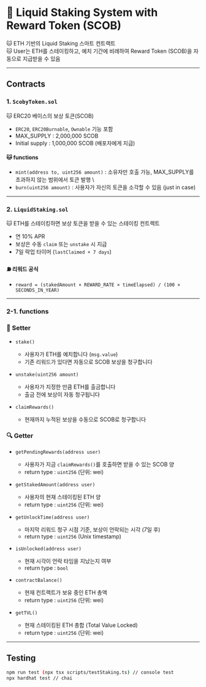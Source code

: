# 💫 Liquid Staking System with Reward Token (SCOB)

🐱 ETH 기반의 Liquid Staking 스마트 컨트랙트 \
🐱 User는 ETH를 스테이킹하고, 예치 기간에 비례하여 Reward Token (SCOB)을 자동으로 지급받을 수 있음


---


## Contracts

### 1. `ScobyToken.sol`

🐱 ERC20 베이스의 보상 토큰(SCOB)

- `ERC20`, `ERC20Burnable`, `Ownable` 기능 포함
- MAX_SUPPLY : 2,000,000 SCOB
- Initial supply : 1,000,000 SCOB (배포자에게 지급)

#### 🐱 functions

- `mint(address to, uint256 amount)`  :  소유자만 호출 가능, MAX_SUPPLY를 초과하지 않는 범위에서 토큰 발행 \
- `burn(uint256 amount)`  :  사용자가 자신의 토큰을 소각할 수 있음 (just in case)


---


### 2. `LiquidStaking.sol`

🐱 ETH를 스테이킹하면 보상 토큰을 받을 수 있는 스테이킹 컨트랙트

- 연 10% APR
- 보상은 수동 `claim` 또는 `unstake` 시 지급
- 7일 락업 타이머 (`lastClaimed + 7 days`)

#### ⛽ 리워드 공식
- `reward = (stakedAmount × REWARD_RATE × timeElapsed) / (100 × SECONDS_IN_YEAR)`


---


### 2-1. functions

### 🔧 Setter

- `stake()`
  - 사용자가 ETH를 예치합니다 (`msg.value`)
  - 기존 리워드가 있다면 자동으로 SCOB 보상을 청구합니다

- `unstake(uint256 amount)`
  - 사용자가 지정한 만큼 ETH를 출금합니다
  - 출금 전에 보상이 자동 청구됩니다
 
- `claimRewards()`
  - 현재까지 누적된 보상을 수동으로 SCOB로 청구합니다

### 🔍 Getter

- `getPendingRewards(address user)`
  - 사용자가 지금 `claimRewards()`를 호출하면 받을 수 있는 SCOB 양
  - return type : `uint256` (단위: wei)

- `getStakedAmount(address user)`
  - 사용자의 현재 스테이킹된 ETH 양
  - return type : `uint256` (단위: wei)

- `getUnlockTime(address user)`
  - 마지막 리워드 청구 시점 기준, 보상이 언락되는 시각 (7일 후)
  - return type : `uint256` (Unix timestamp)

- `isUnlocked(address user)`
  - 현재 시각이 언락 타임을 지났는지 여부
  - return type : `bool`

- `contractBalance()`
  - 현재 컨트랙트가 보유 중인 ETH 총액
  - return type : `uint256` (단위: wei)

- `getTVL()`
  - 현재 스테이킹된 ETH 총합 (Total Value Locked)
  - return type : `uint256` (단위: wei)

---


## Testing

```bash
npm run test (npx tsx scripts/testStaking.ts) // console test
npx hardhat test // chai

